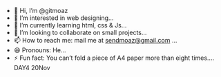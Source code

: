 - 👋 Hi, I’m @gitmoaz
- 👀 I’m interested in web designing...
- 🌱 I’m currently learning html, css & Js...
- 💞️ I’m looking to collaborate on small projects...
- 📫 How to reach me: mail me at sendmoaz@gmail.com ...
- 😄 Pronouns: He...
- ⚡ Fun fact: You can’t fold a piece of A4 paper more than eight times....
DAY4 20Nov
<!---
gitmoaz/gitmoaz is a ✨ special ✨ repository because its `README.md` (this file) appears on your GitHub profile.
You can click the Preview link to take a look at your changes.
--->
